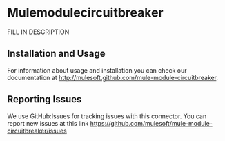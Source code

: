 
Mulemodulecircuitbreaker
=========================

FILL IN DESCRIPTION

Installation and Usage
----------------------

For information about usage and installation you can check our documentation at http://mulesoft.github.com/mule-module-circuitbreaker.

Reporting Issues
----------------

We use GitHub:Issues for tracking issues with this connector. You can report new issues at this link https://github.com/mulesoft/mule-module-circuitbreaker/issues